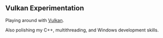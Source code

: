 Vulkan Experimentation
----------------------

Playing around with [Vulkan](https://www.khronos.org/vulkan/).

Also polishing my C++, multithreading, and Windows development skills.
